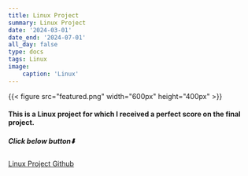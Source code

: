 ```yaml
---
title: Linux Project
summary: Linux Project
date: '2024-03-01'
date_end: '2024-07-01'
all_day: false
type: docs
tags: Linux
image:
    caption: 'Linux'
---
```

{{< figure src="featured.png" width="600px" height="400px" >}}

#### This is a Linux project for which I received a perfect score on the final project.


##### Click below button⬇️

[Linux Project Github](https://github.com/Coti00/linux_project)
